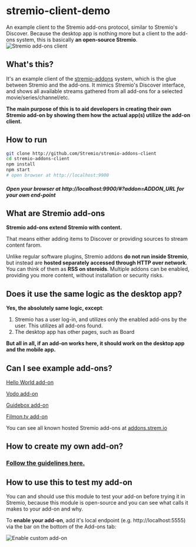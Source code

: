 # stremio-client-demo
An example client to the Stremio add-ons protocol, similar to Stremio's Discover. Because the desktop app is nothing more but a client to the add-ons system, this is basically **an open-source Stremio**.
![Stremio add-ons client](/screenshots/stremio-addons-client.png)

## What's this?
It's an example client of the [stremio-addons](http://github.com/Stremio/stremio-addons) system, which is the glue between Stremio and the add-ons. 
It mimics Stremio's Discover interface, and shows all available streams gathered from all add-ons for a selected movie/series/channel/etc.

**The main purpose of this is to aid developers in creating their own Stremio add-on by showing them how the actual app(s) utilize the add-on client.**

## How to run
```bash
git clone http://github.com/Stremio/stremio-addons-client
cd stremio-addons-client
npm install
npm start
# open browser at http://localhost:9900
```

##### Open your browser at http://localhost:9900/#?addon=ADDON_URL for your own end-point

## What are Stremio add-ons

**Stremio add-ons extend Stremio with content.**

That means either adding items to Discover or providing sources to stream content farom.

Unlike regular software plugins, Stremio addons **do not run inside Stremio**, but instead are **hosted separately accessed through HTTP over network**. You can think of them as **RSS on steroids**. Multiple addons can be enabled, providing you more content, without installation or security risks.


## Does it use the same logic as the desktop app?
**Yes, the absolutely same logic, except**:

1. Stremio has a user log-in, and utilizes only the enabled add-ons by the user. This utilizes all add-ons found.
2. The desktop app has other pages, such as Board

**But all in all, if an add-on works here, it should work on the desktop app and the mobile app.**

## Can I see example add-ons?

[Hello World add-on](https://github.com/Ivshti/addon-helloworld)

[Vodo add-on](https://github.com/Ivshti/stremio-vodo)

[Guidebox add-on](http://github.com/Stremio/guidebox-stremio)

[Filmon.tv add-on](http://github.com/Stremio/filmon-stremio)

You can see all known hosted Stremio add-ons at [addons.strem.io](http://addons.strem.io)


## How to create my own add-on?
### [Follow the guidelines here.](https://github.com/Stremio/stremio-addons/blob/master/documentation/home.md)

## How to use this to test my add-on

You can and should use this module to test your add-on before trying it in Stremio, because this module is open-source and you can see what calls it makes to your add-on and why.

To **enable your add-on**, add it's local endpoint (e.g. http://localhost:5555) via the bar on the bottom of the Add-ons tab:

![Enable custom add-on](/screenshots/enable-addon.png)
